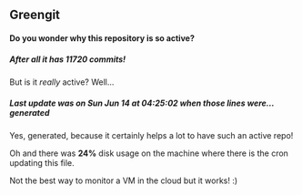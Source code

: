 ## Greengit

#### Do you wonder why this repository is so active?

##### After all it has 11720 commits!

But is it *really* active? Well...

##### Last update was on Sun Jun 14 at 04:25:02 when those lines were... generated

Yes, generated, because it certainly helps a lot to have such an active repo!

Oh and there was **24%** disk usage on the machine
where there is the cron updating this file.

Not the best way to monitor a VM in the cloud but it works! :)
